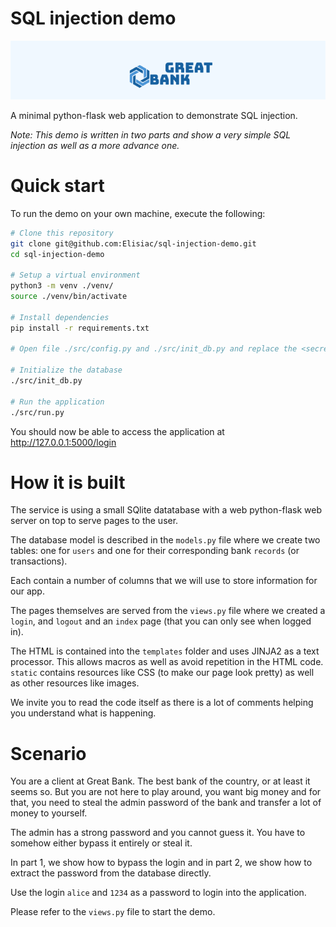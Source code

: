 # SQL injection demo

![Header SQL injection](./src/app/static/img/header.png "SQL injection Demo header")

A minimal python-flask web application to demonstrate SQL injection.

_Note: This demo is written in two parts and show a very simple SQL injection as well as a more advance one._ 

# Quick start

To run the demo on your own machine, execute the following:
```bash
# Clone this repository
git clone git@github.com:Elisiac/sql-injection-demo.git
cd sql-injection-demo

# Setup a virtual environment
python3 -m venv ./venv/
source ./venv/bin/activate

# Install dependencies
pip install -r requirements.txt

# Open file ./src/config.py and ./src/init_db.py and replace the <secrets> with your own values

# Initialize the database
./src/init_db.py

# Run the application
./src/run.py
```

You should now be able to access the application at  http://127.0.0.1:5000/login 

# How it is built

The service is using a small SQlite datatabase with a web python-flask web server on top to serve pages to the user. 

The database model is described in the `models.py` file where we create two tables: one for `users` and one for their corresponding bank `records` (or transactions). 

Each contain a number of columns that we will use to store information for our app.

The pages themselves are served from the `views.py` file where we created a `login`, and `logout` and an `index` page (that you can only see when logged in). 

The HTML is contained into the `templates` folder and uses JINJA2 as a text processor. This allows macros as well as avoid repetition in the HTML code. `static` contains resources like CSS (to make our page look pretty) as well as other resources like images.

We invite you to read the code itself as there is a lot of comments helping you understand what is happening.

# Scenario

You are a client at Great Bank. The best bank of the country, or at least it seems so. But you are not here to play around, you want big money and for that, you need to steal the admin password of the bank and transfer a lot of money to yourself.

The admin has a strong password and you cannot guess it. You have to somehow either bypass it entirely or steal it.

In part 1, we show how to bypass the login and in part 2, we show how to extract the password from the database directly.

Use the login `alice` and `1234` as a password to login into the application.

Please refer to the `views.py` file to start the demo.




